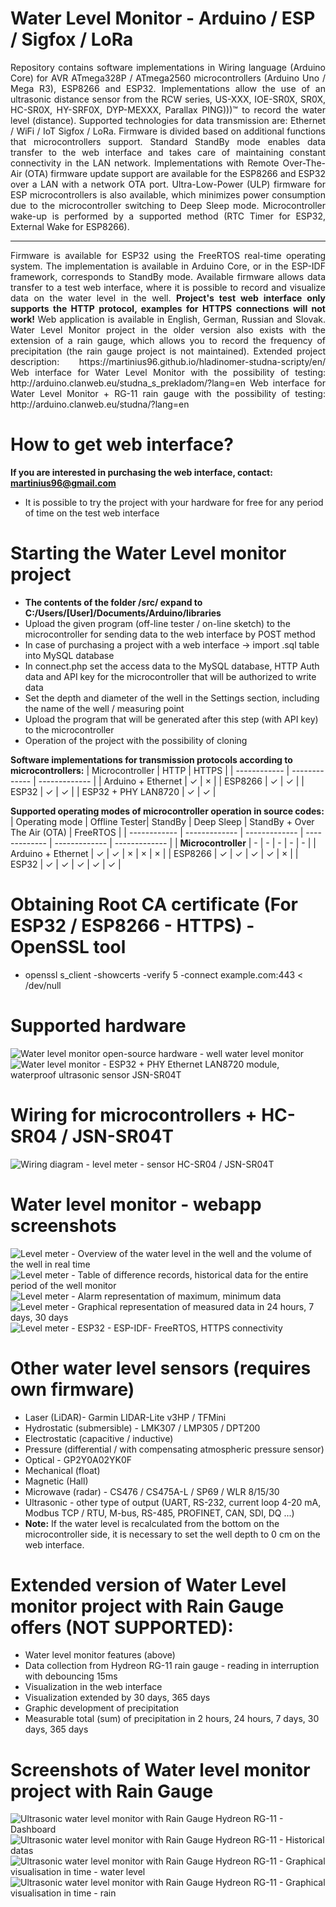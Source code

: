 # Water Level Monitor - Arduino / ESP / Sigfox / LoRa
<p align="justify">
Repository contains software implementations in Wiring language (Arduino Core) for AVR ATmega328P / ATmega2560 microcontrollers (Arduino Uno / Mega R3), ESP8266 and ESP32.
Implementations allow the use of an ultrasonic distance sensor from the RCW series, US-XXX, IOE-SR0X, SR0X, HC-SR0X, HY-SRF0X, DYP-MEXXX, Parallax PING)))™ to record the water level (distance).
Supported technologies for data transmission are: Ethernet / WiFi / IoT Sigfox / LoRa.
Firmware is divided based on additional functions that microcontrollers support.
Standard StandBy mode enables data transfer to the web interface and takes care of maintaining constant connectivity in the LAN network.
Implementations with Remote Over-The-Air (OTA) firmware update support are available for the ESP8266 and ESP32 over a LAN with a network OTA port.
Ultra-Low-Power (ULP) firmware for ESP microcontrollers is also available, which minimizes power consumption due to the microcontroller switching to Deep Sleep mode.
Microcontroller wake-up is performed by a supported method (RTC Timer for ESP32, External Wake for ESP8266).
</p>
<hr>
<p align="justify">
Firmware is available for ESP32 using the FreeRTOS real-time operating system. The implementation is available in Arduino Core, or in the ESP-IDF framework, corresponds to StandBy mode.
Available firmware allows data transfer to a test web interface, where it is possible to record and visualize data on the water level in the well.
<b> Project's test web interface only supports the HTTP protocol, examples for HTTPS connections will not work! </b>
Web application is available in English, German, Russian and Slovak.
Water Level Monitor project in the older version also exists with the extension of a rain gauge, which allows you to record the frequency of precipitation (the rain gauge project is not maintained).
Extended project description: https://martinius96.github.io/hladinomer-studna-scripty/en/
Web interface for Water Level Monitor with the possibility of testing: http://arduino.clanweb.eu/studna_s_prekladom/?lang=en
Web interface for Water Level Monitor + RG-11 rain gauge with the possibility of testing: http://arduino.clanweb.eu/studna/?lang=en
</p>

# How to get web interface?
**If you are interested in purchasing the web interface, contact: martinius96@gmail.com**
* It is possible to try the project with your hardware for free for any period of time on the test web interface

# Starting the Water Level monitor project
* **The contents of the folder /src/ expand to C:/Users/[User]/Documents/Arduino/libraries**
* Upload the given program (off-line tester / on-line sketch) to the microcontroller for sending data to the web interface by POST method
* In case of purchasing a project with a web interface -> import .sql table into MySQL database
* In connect.php set the access data to the MySQL database, HTTP Auth data and API key for the microcontroller that will be authorized to write data
* Set the depth and diameter of the well in the Settings section, including the name of the well / measuring point
* Upload the program that will be generated after this step (with API key) to the microcontroller
* Operation of the project with the possibility of cloning

**Software implementations for transmission protocols according to microcontrollers:**
| Microcontroller | HTTP | HTTPS |
| ------------ | ------------- | ------------- |
| Arduino + Ethernet | ✓ | × |
| ESP8266 | ✓ | ✓ |
| ESP32 | ✓ | ✓ |
| ESP32 + PHY LAN8720 | ✓ | ✓ |

**Supported operating modes of microcontroller operation in source codes:**
| Operating mode | Offline Tester| StandBy | Deep Sleep | StandBy + Over The Air (OTA) | FreeRTOS |
| ------------ | ------------- | ------------- | ------------- | ------------- | ------------- |
| **Microcontroller** | - | - | - | - | - |
| Arduino + Ethernet | ✓ | ✓ | × | × | × |
| ESP8266 | ✓ | ✓ | ✓ | ✓ | × |
| ESP32 | ✓ | ✓ | ✓ | ✓ | ✓ |

# Obtaining Root CA certificate (For ESP32 / ESP8266 - HTTPS) - OpenSSL tool
* openssl s_client -showcerts -verify 5 -connect example.com:443 < /dev/null

# Supported hardware
![Water level monitor open-source hardware - well water level monitor](https://i.imgur.com/RqUwKbw.jpg)
![Water level monitor - ESP32 + PHY Ethernet LAN8720 module, waterproof ultrasonic sensor JSN-SR04T](https://i.imgur.com/xLaYlmK.jpg)
# Wiring for microcontrollers + HC-SR04 / JSN-SR04T
![Wiring diagram - level meter - sensor HC-SR04 / JSN-SR04T](https://i.imgur.com/8OJ9TQC.png)
# Water level monitor - webapp screenshots
![Level meter - Overview of the water level in the well and the volume of the well in real time](https://i.imgur.com/VMLOkiW.gif)
![Level meter - Table of difference records, historical data for the entire period of the well monitor](https://i.imgur.com/YrL0DG1.png)
![Level meter - Alarm representation of maximum, minimum data](https://i.imgur.com/FqqGV8o.png)
![Level meter - Graphical representation of measured data in 24 hours, 7 days, 30 days](https://i.imgur.com/3ynXOBb.png)
![Level meter - ESP32 - ESP-IDF- FreeRTOS, HTTPS connectivity](https://i.imgur.com/xyhyH8A.png)

# Other water level sensors (requires own firmware)
* Laser (LiDAR)- Garmin LIDAR-Lite v3HP / TFMini
* Hydrostatic (submersible) - LMK307 / LMP305 / DPT200
* Electrostatic (capacitive / inductive)
* Pressure (differential / with compensating atmospheric pressure sensor)
* Optical - GP2Y0A02YK0F 
* Mechanical (float)
* Magnetic (Hall)
* Microwave (radar) - CS476 / CS475A-L / SP69 / WLR 8/15/30
* Ultrasonic - other type of output (UART, RS-232, current loop 4-20 mA, Modbus TCP / RTU, M-bus, RS-485, PROFINET, CAN, SDI, DQ ...)
* **Note:** If the water level is recalculated from the bottom on the microcontroller side, it is necessary to set the well depth to 0 cm on the web interface.

# Extended version of Water Level monitor project with Rain Gauge offers (NOT SUPPORTED):
* Water level monitor features (above)
* Data collection from Hydreon RG-11 rain gauge - reading in interruption with debouncing 15ms
* Visualization in the web interface
* Visualization extended by 30 days, 365 days
* Graphic development of precipitation
* Measurable total (sum) of precipitation in 2 hours, 24 hours, 7 days, 30 days, 365 days

# Screenshots of Water level monitor project with Rain Gauge
![Ultrasonic water level monitor with Rain Gauge Hydreon RG-11 - Dashboard](https://i.imgur.com/9JfO3lg.png)
![Ultrasonic water level monitor with Rain Gauge Hydreon RG-11 - Historical datas](https://i.imgur.com/ZQGQntl.png)
![Ultrasonic water level monitor with Rain Gauge Hydreon RG-11 - Graphical visualisation in time - water level](https://i.imgur.com/aTd6o11.png)
![Ultrasonic water level monitor with Rain Gauge Hydreon RG-11 - Graphical visualisation in time - rain](https://i.imgur.com/b1h0Itj.png)
